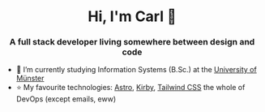 <h1 align="center">Hi, I'm Carl 👋</h1>
<h3 align="center">A full stack developer living somewhere between design and code</h3>

- 🚀 I’m currently studying Information Systems (B.Sc.) at the [University of Münster](https://uni-muenster.de/en)
- ⭐ My favourite technologies: [Astro](https://astro.build), [Kirby]([getkirby.com](https://getkirby.com)), [Tailwind CSS](https://tailwindcss.com) the whole of DevOps (except emails, eww)
